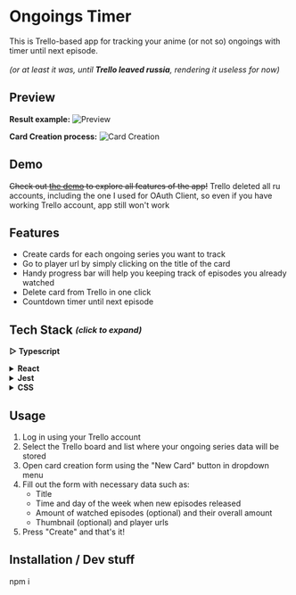 # Ongoings Timer
This is Trello-based app for tracking your anime (or not so) ongoings with timer until next episode.
<br/>
<br/>
_(or at least it was, until **Trello leaved russia**, rendering it useless for now)_

## Preview

**Result example:**
![Preview](https://github.com/stinger222/ongoings-timer/assets/39219491/a25edcbd-165e-44b4-a506-b7bf8458f08c)

**Card Creation process:**
![Card Creation](https://github.com/stinger222/ongoings-timer/assets/39219491/1f9e3a89-0700-4c9c-9e29-9dc2e6f3d2de)

## Demo
~~Check out [the demo](https://stinger222.github.io/ongoings-timer) to explore all features of the app!~~
Trello deleted all ru accounts, including the one I used for OAuth Client, so even if you have working Trello account, app still won't work

## Features
  - Create cards for each ongoing series you want to track
  - Go to player url by simply clicking on the title of the card
  - Handy progress bar will help you keeping track of episodes you already watched 
  - Delete card from Trello in one click
  - Countdown timer until next episode

## Tech Stack <i><sub><sup>(click to expand)</sup></sub></i>
 <b>▷ Typescript</b>
 
 <details>
   <summary><b>React</b></summary>
  
   - Redux & Redux Toolkit
     > For global state management and data fetching
   - Formik
     > To create card creation form with necessary logic such as validation and form state management
   - React Router Dom
     > For dynamic routing and navigation in the app 
</details>

 <details>
   <summary><b>Jest</b></summary>
   - Unit testing 
</details>

 <details>
   <summary><b>CSS</b></summary>

   - React Spring
     > Used to create mount animation for cards
   - React transition group
     > To animate navigation in dropdown menu
   - CSS Modules
     > For general components styling
</details>

## Usage
  1. Log in using your Trello account
  2. Select the Trello board and list where your ongoing series data will be stored
  3. Open card creation form  using the "New Card" button in dropdown menu
  4. Fill out the form with necessary data such as:
      - Title
      - Time and day of the week when new episodes released
      - Amount of watched episodes (optional) and their overall amount
      - Thumbnail (optional) and player urls 
  5. Press "Create" and that's it!

## Installation / Dev stuff
npm i
